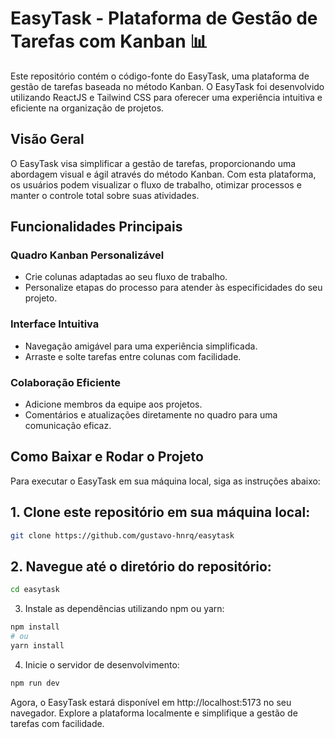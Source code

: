 
# EasyTask - Plataforma de Gestão de Tarefas com Kanban 📊

Este repositório contém o código-fonte do EasyTask, uma plataforma de gestão de tarefas baseada no método Kanban. O EasyTask foi desenvolvido utilizando ReactJS e Tailwind CSS para oferecer uma experiência intuitiva e eficiente na organização de projetos.

## Visão Geral

O EasyTask visa simplificar a gestão de tarefas, proporcionando uma abordagem visual e ágil através do método Kanban. Com esta plataforma, os usuários podem visualizar o fluxo de trabalho, otimizar processos e manter o controle total sobre suas atividades.

## Funcionalidades Principais

### Quadro Kanban Personalizável

- Crie colunas adaptadas ao seu fluxo de trabalho.
- Personalize etapas do processo para atender às especificidades do seu projeto.

### Interface Intuitiva

- Navegação amigável para uma experiência simplificada.
- Arraste e solte tarefas entre colunas com facilidade.

### Colaboração Eficiente

- Adicione membros da equipe aos projetos.
- Comentários e atualizações diretamente no quadro para uma comunicação eficaz.

## Como Baixar e Rodar o Projeto

Para executar o EasyTask em sua máquina local, siga as instruções abaixo:

## 1. Clone este repositório em sua máquina local:

```bash
git clone https://github.com/gustavo-hnrq/easytask
```

## 2. Navegue até o diretório do repositório:

```bash
cd easytask
```

3. Instale as dependências utilizando npm ou yarn:

```bash
npm install
# ou
yarn install
```

4. Inicie o servidor de desenvolvimento:

```bash
npm run dev
```

Agora, o EasyTask estará disponível em http://localhost:5173 no seu navegador. Explore a plataforma localmente e simplifique a gestão de tarefas com facilidade.
```
